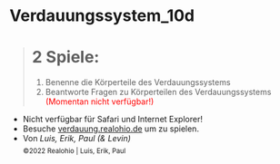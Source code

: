 # Verdauungssystem_10d
 
> # 2 Spiele:
>   1. Benenne die Körperteile des Verdauungssystems
>   2. Beantworte Fragen zu Körperteilen des Verdauungssystems <span style="color:red">(Momentan nicht verfügbar!)</span>

* Nicht verfügbar für Safari und Internet Explorer!
* Besuche [verdauung.realohio.de](http://verdauung.realohio.de/ "Title") um zu spielen.
* Von *Luis, Erik, Paul (& Levin)*
<br> <sub> &copy;2022 Realohio | Luis, Erik, Paul </sub>
